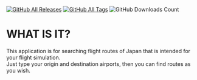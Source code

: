 [![GitHub All Releases](https://img.shields.io/github/v/release/Legotatsu1985/Japan-Route-Finder
)](https://github.com/Legotatsu1985/Japan-Route-Finder/releases)
[![GitHub All Tags](https://img.shields.io/github/v/tag/Legotatsu1985/Japan-Route-Finder
)](https://github.com/Legotatsu1985/Japan-Route-Finder/tags)
![GitHub Downloads Count](https://img.shields.io/github/downloads/Legotatsu1985/Japan-Route-Finder/total
)
# WHAT IS IT?
This application is for searching flight routes of Japan that is intended for your flight simulation.
<br>Just type your origin and destination airports, then you can find routes as you wish.

